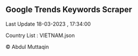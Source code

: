 

## Google Trends Keywords Scraper 
 
Last Update 18-03-2023 , 17:34:00

Country List :
VIETNAM.json



© Abdul Muttaqin 

